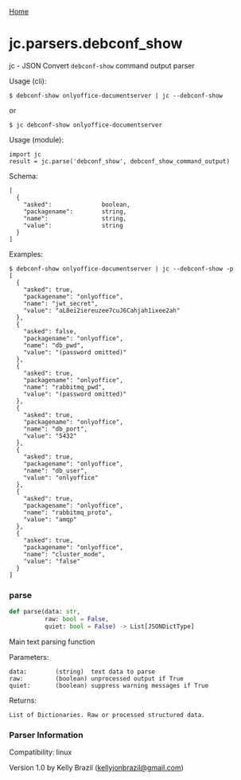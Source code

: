 [Home](https://kellyjonbrazil.github.io/jc/)
<a id="jc.parsers.debconf_show"></a>

# jc.parsers.debconf\_show

jc - JSON Convert `debconf-show` command output parser

Usage (cli):

    $ debconf-show onlyoffice-documentserver | jc --debconf-show

or

    $ jc debconf-show onlyoffice-documentserver

Usage (module):

    import jc
    result = jc.parse('debconf_show', debconf_show_command_output)

Schema:

    [
      {
        "asked":              boolean,
        "packagename":        string,
        "name":               string,
        "value":              string
      }
    ]

Examples:

    $ debconf-show onlyoffice-documentserver | jc --debconf-show -p
    [
      {
        "asked": true,
        "packagename": "onlyoffice",
        "name": "jwt_secret",
        "value": "aL8ei2iereuzee7cuJ6Cahjah1ixee2ah"
      },
      {
        "asked": false,
        "packagename": "onlyoffice",
        "name": "db_pwd",
        "value": "(password omitted)"
      },
      {
        "asked": true,
        "packagename": "onlyoffice",
        "name": "rabbitmq_pwd",
        "value": "(password omitted)"
      },
      {
        "asked": true,
        "packagename": "onlyoffice",
        "name": "db_port",
        "value": "5432"
      },
      {
        "asked": true,
        "packagename": "onlyoffice",
        "name": "db_user",
        "value": "onlyoffice"
      },
      {
        "asked": true,
        "packagename": "onlyoffice",
        "name": "rabbitmq_proto",
        "value": "amqp"
      },
      {
        "asked": true,
        "packagename": "onlyoffice",
        "name": "cluster_mode",
        "value": "false"
      }
    ]

<a id="jc.parsers.debconf_show.parse"></a>

### parse

```python
def parse(data: str,
          raw: bool = False,
          quiet: bool = False) -> List[JSONDictType]
```

Main text parsing function

Parameters:

    data:        (string)  text data to parse
    raw:         (boolean) unprocessed output if True
    quiet:       (boolean) suppress warning messages if True

Returns:

    List of Dictionaries. Raw or processed structured data.

### Parser Information
Compatibility:  linux

Version 1.0 by Kelly Brazil (kellyjonbrazil@gmail.com)
